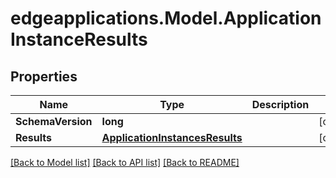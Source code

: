 # edgeapplications.Model.ApplicationInstanceResults

## Properties

Name | Type | Description | Notes
------------ | ------------- | ------------- | -------------
**SchemaVersion** | **long** |  | [optional] 
**Results** | [**ApplicationInstancesResults**](ApplicationInstancesResults.md) |  | [optional] 

[[Back to Model list]](../README.md#documentation-for-models) [[Back to API list]](../README.md#documentation-for-api-endpoints) [[Back to README]](../README.md)

